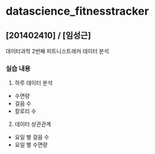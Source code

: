 # datascience_fitnesstracker
## [201402410] / [임성근]

데이터과학 2번째 피트니스트래커 데이터 분석

### 실습 내용

1. 하루 데이터 분석
  - 수면량
  - 걸음 수
  - 칼로리 수
2. 데이터 상관관계
  - 요일 별 걸음 수
  - 요일 별 수면량
